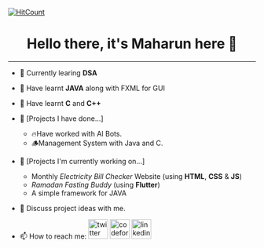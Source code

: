   [![HitCount](https://hits.dwyl.com/maharun/maharun.svg?style=flat-square&show=unique)](http://hits.dwyl.com/maharun/maharun)

<h1 align="center">Hello there, it's Maharun here 👋</h1>

---

- 🌱 Currently learing **DSA**
- 📘 Have learnt **JAVA** along with FXML for GUI
- 📙 Have learnt **C** and **C++**

- 🎲 [Projects I have done...]
    - 🔥Have worked with AI Bots.
    - 🪵Management System with Java and C.

- 🦀 [Projects I'm currently working on...]
    - Monthly *Electricity Bill Checker* Website (using **HTML**, **CSS** & **JS**)
    - *Ramadan Fasting Buddy* (using **Flutter**)
    - A simple framework for JAVA 

- 💬 Discuss project ideas with me.
- 📫 How to reach me: [<img src='https://cdn.jsdelivr.net/npm/simple-icons@3.0.1/icons/twitter.svg' alt='twitter' height='40'>](https://twitter.com/maharun0)    [<img src='https://cdn.jsdelivr.net/npm/simple-icons@3.0.1/icons/codeforces.svg' alt='codeforces' height='40'>](https://codeforces.com/profile/maharun) [<img src='https://cdn.jsdelivr.net/npm/simple-icons@3.0.1/icons/linkedin.svg' alt='linkedin' height='40'>](https://www.linkedin.com/in/maharun/)  
